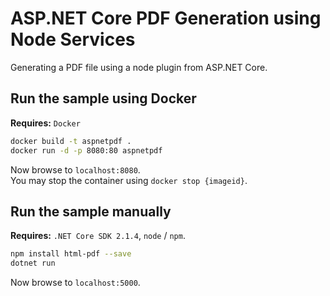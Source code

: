# ASP.NET Core PDF Generation using Node Services
Generating a PDF file using a node plugin from ASP.NET Core.

## Run the sample using Docker

**Requires:** `Docker`

```bash
docker build -t aspnetpdf .
docker run -d -p 8080:80 aspnetpdf
```

Now browse to `localhost:8080`.   
You may stop the container using `docker stop {imageid}`.

## Run the sample manually

**Requires:** `.NET Core SDK 2.1.4`, `node` / `npm`.   


```bash
npm install html-pdf --save
dotnet run
```

Now browse to `localhost:5000`.
